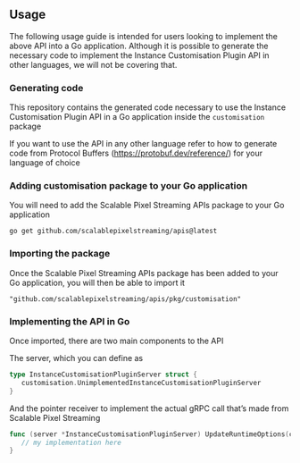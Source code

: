 ## Usage

The following usage guide is intended for users looking to implement the above API into a Go application. Although it is possible to generate the necessary code to implement the Instance Customisation Plugin API in other languages, we will not be covering that.

### Generating code

This repository contains the generated code necessary to use the Instance Customisation Plugin API in a Go application inside the `customisation` package

If you want to use the API in any other language refer to how to generate code from Protocol Buffers (https://protobuf.dev/reference/) for your language of choice

### Adding customisation package to your Go application

You will need to add the Scalable Pixel Streaming APIs package to your Go application

```
go get github.com/scalablepixelstreaming/apis@latest
```

### Importing the package

Once the Scalable Pixel Streaming APIs package has been added to your Go application, you will then be able to import it

```
"github.com/scalablepixelstreaming/apis/pkg/customisation"
```

### Implementing the API in Go

Once imported, there are two main components to the API

The server, which you can define as

```go
type InstanceCustomisationPluginServer struct {
   customisation.UnimplementedInstanceCustomisationPluginServer
}
```

And the pointer receiver to implement the actual gRPC call that’s made from Scalable Pixel Streaming

```go
func (server *InstanceCustomisationPluginServer) UpdateRuntimeOptions(ctx context.Context, req *customisation.UpdateRuntimeOptionsRequest) (*customisation.UpdateRuntimeOptionsResponse, error) {
   // my implementation here
}
```
